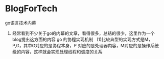 # BlogForTech
go语言技术内幕
1. 经常看到不少关于go的内幕的文章，看得很多，总结的很少，这里作为一个blog提出这方面的内容
go 的协程实现机制
   (1)比较典型的实现方式是M，P,G，其中G对应的是协程本身，P 对应的是处理器内容，M对应的是操作系统级的内容，这样就会实现处理线程和调度的关系
 
